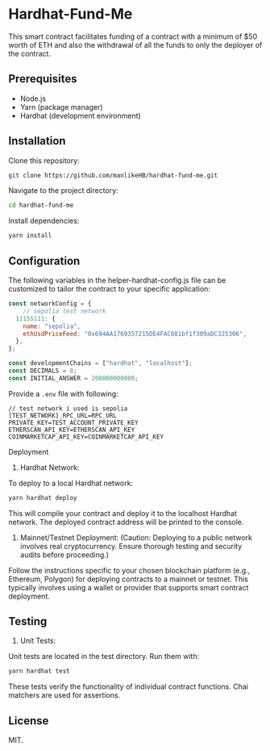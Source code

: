 # Hardhat-Fund-Me

This smart contract facilitates funding of a contract with a minimum of $50 worth of ETH and also the withdrawal of all the funds to only the deployer of the contract.

## Prerequisites

- Node.js
- Yarn (package manager)
- Hardhat (development environment)

## Installation

Clone this repository:

```Bash
git clone https://github.com/manlikeHB/hardhat-fund-me.git
```

Navigate to the project directory:

```Bash
cd hardhat-fund-me
```

Install dependencies:

```Bash
yarn install
```

## Configuration

The following variables in the helper-hardhat-config.js file can be customized to tailor the contract to your specific application:

```JavaScript
const networkConfig = {
    // sepolia test network
  11155111: {
    name: "sepolia",
    ethUsdPriceFeed: "0x694AA1769357215DE4FAC081bf1f309aDC325306",
  },
};

const developmentChains = ["hardhat", "localhost"];
const DECIMALS = 8;
const INITIAL_ANSWER = 200000000000;
```

Provide a `.env` file with following:

```
// test network i used is sepolia
[TEST_NETWORK]_RPC_URL=RPC_URL
PRIVATE_KEY=TEST_ACCOUNT_PRIVATE_KEY
ETHERSCAN_API_KEY=ETHERSCAN_API_KEY
COINMARKETCAP_API_KEY=COINMARKETCAP_API_KEY
```

Deployment

1. Hardhat Network:

To deploy to a local Hardhat network:

```Bash
yarn hardhat deploy
```

This will compile your contract and deploy it to the localhost Hardhat network. The deployed contract address will be printed to the console.

1. Mainnet/Testnet Deployment: (Caution: Deploying to a public network involves real cryptocurrency. Ensure thorough testing and security audits before proceeding.)

Follow the instructions specific to your chosen blockchain platform (e.g., Ethereum, Polygon) for deploying contracts to a mainnet or testnet. This typically involves using a wallet or provider that supports smart contract deployment.

## Testing

1. Unit Tests:

Unit tests are located in the test directory. Run them with:

```Bash
yarn hardhat test
```

These tests verify the functionality of individual contract functions. Chai matchers are used for assertions.

## License

MIT.
